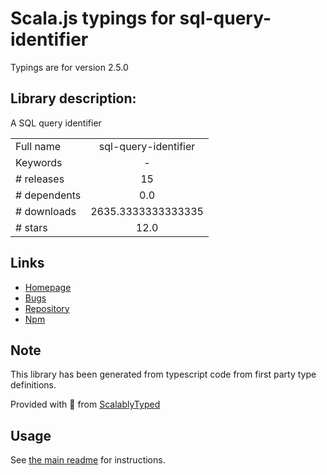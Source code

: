 
# Scala.js typings for sql-query-identifier

Typings are for version 2.5.0

## Library description:
A SQL query identifier

|                    |                 |
| ------------------ | :-------------: |
| Full name          | sql-query-identifier |
| Keywords           | - |
| # releases         | 15 |
| # dependents       | 0.0 |
| # downloads        | 2635.3333333333335 |
| # stars            | 12.0 |

## Links
- [Homepage](https://github.com/sqlectron/sql-query-identifier#readme)
- [Bugs](https://github.com/sqlectron/sql-query-identifier/issues)
- [Repository](https://github.com/sqlectron/sql-query-identifier)
- [Npm](https://www.npmjs.com/package/sql-query-identifier)
    


## Note
This library has been generated from typescript code from first party type definitions.

Provided with :purple_heart: from [ScalablyTyped](https://github.com/oyvindberg/ScalablyTyped)

## Usage
See [the main readme](../../readme.md) for instructions.


